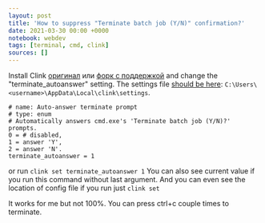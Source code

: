 ```yaml
---
layout: post
title: 'How to suppress "Terminate batch job (Y/N)" confirmation?'
date: 2021-03-30 00:00 +0000
notebook: webdev
tags: [terminal, cmd, clink]
sources: []
---
```

Install Clink [оригинал](http://mridgers.github.io/clink/) или [форк с поддержкой](https://chrisant996.github.io/clink/) and change the "terminate_autoanswer" setting. The settings file [should be here](https://github.com/mridgers/clink/blob/master/docs/clink.md#file-locations): `C:\Users\<username>\AppData\Local\clink\settings`.
```
# name: Auto-answer terminate prompt 
# type: enum 
# Automatically answers cmd.exe's 'Terminate batch job (Y/N)?' prompts. 
0 = # disabled, 
1 = answer 'Y', 
2 = answer 'N'. 
terminate_autoanswer = 1 
```
or run `clink set terminate_autoanswer 1`
You can also see current value if you run this command without last argument. And you can even see the location of config file if you run just `clink set`

It works for me but not 100%. You can press ctrl+c couple times to terminate.
